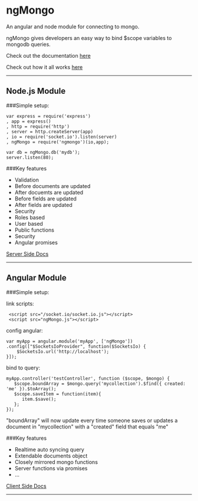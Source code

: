 ngMongo
=======

An angular and node module for connecting to mongo.

ngMongo gives developers an easy way to bind $scope variables to mongodb queries.

Check out the documentation [here](https://github.com/ratscrew/ngMongo/wiki)

Check out how it all works [here](https://github.com/ratscrew/ngMongo/wiki/how-it-all-works)
***

## Node.js Module
###Simple setup:

    var express = require('express')
    , app = express()
    , http = require('http')
    , server = http.createServer(app)
    , io = require('socket.io').listen(server)
    , ngMongo = require('ngmongo')(io,app);

    var db = ngMongo.db('mydb');
    server.listen(80);


###Key features

* Validation
 * Before documents are updated
 * After docuemts are updated
 * Before fields are updated
 * After fields are updated
* Security
 * Roles based
 * User based
* Public functions
 * Security
 * Angular promises

[Server Side Docs](https://github.com/ratscrew/ngMongo/wiki/Server-Side)
***

## Angular Module

###Simple setup:

link scripts:

     <script src="/socket.io/socket.io.js"></script>
     <script src="ngMongo.js"></script>


config angular:
   
    var myApp = angular.module('myApp', ['ngMongo'])
    .config(["$SocketsIoProvider", function($SocketsIo) {
        $SocketsIo.url('http://localhost');
    }]);

bind to query:


    myApp.controller('testController', function ($scope, $mongo) {
       $scope.boundArray = $mongo.query('mycollection').$find({ created: 'me' }).$toArray();
       $scope.saveItem = function(item){
          item.$save();
       };
    });

"boundArray" will now update every time someone saves or updates a document in "mycollection" with a "created" field that equals "me"

###Key features

* Realtime auto syncing query
* Extendable documents object 
* Closely mirrored mongo functions
* Server functions via promises
* ...

[Client Side Docs](https://github.com/ratscrew/ngMongo/wiki/Client-Side)
***
